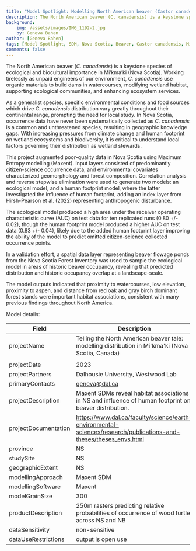 ```yaml
---
title: "Model Spotlight: Modelling North American beaver (Castor canadensis) distribution in Mi'kma'ki (Nova Scotia, Canada)"
description: The North American beaver (C. canadensis) is a keystone species of ecological and biocultural importance in Mi’kma’ki (Nova Scotia)
background: 
    img: /assets/images/IMG_1192-2.jpg
    by: Geneva Bahen
author: [Geneva Bahen]
tags: [Model Spotlight, SDM, Nova Scotia, Beaver, Castor canadensis, Mi'kma'ki]
comments: false
---
```


The North American beaver (*C. canadensis*) is a keystone species of ecological and biocultural importance in Mi’kma’ki (Nova Scotia). Working tirelessly as unpaid engineers of our environment, *C. canadensis* use organic materials to build dams in watercourses, modifying wetland habitat, supporting ecological communities, and enhancing ecosystem services.

As a generalist species, specific environmental conditions and food sources which drive *C. canadensis* distribution vary greatly throughout their continental range, prompting the need for local study. In Nova Scotia, occurrence data have never been systematically collected as *C. canadensis* is a common and unthreatened species, resulting in geographic knowledge gaps. With increasing pressures from climate change and human footprint on wetland ecosystems and biodiversity, it is critical to understand local factors governing their distribution as wetland stewards.

This project augmented poor-quality data in Nova Scotia using Maximum Entropy modelling (Maxent). Input layers consisted of predominantly citizen-science occurrence data, and environmental covariates characterized geomorphology and forest composition. Correlation analysis and reverse stepwise elimination were used to generate two models: an ecological model, and a human footprint model, where the latter investigated the influence of human footprint, adding an index layer from Hirsh-Pearson et al. (2022) representing anthropogenic disturbance.

The ecological model produced a high area under the receiver operating characteristic curve (AUC) on test data for ten replicated runs (0.80 +/- 0.02), though the human footprint model produced a higher AUC on test data (0.83 +/- 0.04), likely due to the added human footprint layer improving the ability of the model to predict omitted citizen-science collected occurrence points.

In a validation effort, a spatial data layer representing beaver flowage ponds from the Nova Scotia Forest Inventory was used to sample the ecological model in areas of historic beaver occupancy, revealing that predicted distribution and historic occupancy overlap at a landscape-scale.

The model outputs indicated that proximity to watercourses, low elevation, proximity to aspen, and distance from red oak and gray birch dominant forest stands were important habitat associations, consistent with many previous findings throughout North America.


Model details:

| Field                     | Description                                                                                         |
| ------------------------- | --------------------------------------------------------------------------------------------------- |
|        projectName   |        Telling the North American beaver tale: modelling distribution in Mi'kma'ki (Nova Scotia, Canada)
                                                                                                    |
| projectDate          | 2023                                                                                                                                                                                          |
| projectPartners      | Dalhousie University, Westwood Lab                                                                                                                                          |
| primaryContacts      | geneva@dal.ca                                                                                                                                                                             |
| projectDescription   | Maxent SDMs reveal habitat associations in NS and influence of human footprint on beaver distribution.                                                                                                                                      |
| projectDocumentation |     <https://www.dal.ca/faculty/science/earth-environmental-sciences/research/publications-and-theses/theses_envs.html>                                                                                                                                                                                                |
| province             | NS                                                                                                                                                                                               |
| studySite            | NS                                                                                                                                                                                               |
| geographicExtent     | NS                                                                                                                                                                                               |
| modellingApproach    | Maxent   SDM                                                                                                                                                                                        |
| modellingSoftware    | Maxent                                                                                                                                                                                              |
| modelGrainSize       | 300                                                                                                                                                                                                 |
| productDescription   | 250m   rasters predicting relative probabilities of occurrence of wood turtle across   NS and NB                                                                                                    |
| dataSensitivity      | non-sensitive                                                                                                                                                                                           |
| dataUseRestrictions  |         output is open use    |

